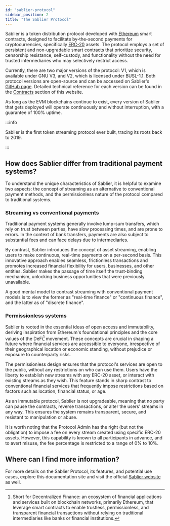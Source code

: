 ```yaml
---
id: "sablier-protocol"
sidebar_position: 2
title: "The Sablier Protocol"
---
```


Sablier is a token distribution protocol developed with [Ethereum](https://ethereum.org/) smart contracts, designed to
facilitate by-the-second payments for cryptocurrencies, specifically
[ERC-20](https://ethereum.org/en/developers/docs/standards/tokens/erc-20/) assets. The protocol employs a set of
persistent and non-upgradable smart contracts that prioritize security, censorship resistance, self-custody, and
functionality without the need for trusted intermediaries who may selectively restrict access.

Currently, there are two major versions of the protocol: V1, which is available under GNU V3, and V2, which is licensed
under BUSL-1.1. Both protocol versions are open-source and can be accessed on Sablier's
[GitHub page](https://github.com/sablier-labs). Detailed technical reference for each version can be found in the
[Contracts](/contracts/v2/overview) section of this website.

As long as the EVM blockchains continue to exist, every version of Sablier that gets deployed will operate continuously
and without interruption, with a guarantee of 100% uptime.

:::info

Sablier is the first token streaming protocol ever built, tracing its roots back to 2019.

:::

## How does Sablier differ from traditional payment systems?

To understand the unique characteristics of Sablier, it is helpful to examine two aspects: the concept of streaming as
an alternative to conventional payment methods, and the permissionless nature of the protocol compared to traditional
systems.

### Streaming vs conventional payments

Traditional payment systems generally involve lump-sum transfers, which rely on trust between parties, have slow
processing times, and are prone to errors. In the context of bank transfers, payments are also subject to substantial
fees and can face delays due to intermediaries.

By contrast, Sablier introduces the concept of asset streaming, enabling users to make continuous, real-time payments on
a per-second basis. This innovative approach enables seamless, frictionless transactions and promotes increased
financial flexibility for users, businesses, and other entities. Sablier makes the passage of time itself the
trust-binding mechanism, unlocking business opportunities that were previously unavailable.

A good mental model to contrast streaming with conventional payment models is to view the former as "real-time finance"
or "continuous finance", and the latter as of "discrete finance".

### Permissionless systems

Sablier is rooted in the essential ideas of open access and immutability, deriving inspiration from Ethereum's
foundational principles and the core values of the DeFi[^1] movement. These concepts are crucial in shaping a future
where financial services are accessible to everyone, irrespective of their geographical location or economic standing,
without prejudice or exposure to counterparty risks.

The permissionless design ensures that the protocol's services are open to the public, without any restrictions on who
can use them. Users have the liberty to establish new streams with any ERC-20 asset, or interact with existing streams
as they wish. This feature stands in sharp contrast to conventional financial services that frequently impose
restrictions based on factors such as location, financial status, or age.

As an immutable protocol, Sablier is not upgradeable, meaning that no party can pause the contracts, reverse
transactions, or alter the users' streams in any way. This ensures the system remains transparent, secure, and resistant
to manipulation or abuse.

It is worth noting that the Protocol Admin has the right (but not the obligation) to impose a fee on every stream
created using specific ERC-20 assets. However, this capability is known to all participants in advance, and to avert
misuse, the fee percentage is restricted to a range of 0% to 10%.

## Where can I find more information?

For more details on the Sablier Protocol, its features, and potential use cases, explore this documentation site and
visit the official [Sablier website](https://sablier.com) as well.

[^1]:
    Short for Decentralized Finance: an ecosystem of financial applications and services built on blockchain networks,
    primarily Ethereum, that leverage smart contracts to enable trustless, permissionless, and transparent financial
    transactions without relying on traditional intermediaries like banks or financial institutions.

